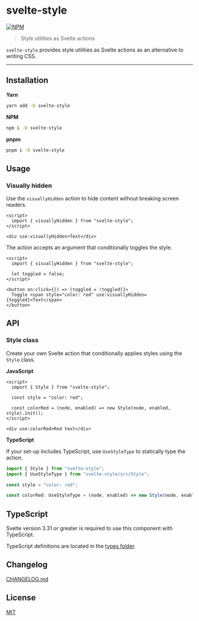 # svelte-style

[![NPM][npm]][npm-url]

> Style utilities as Svelte actions

<!-- REPO_URL -->

`svelte-style` provides style utilities as Svelte actions as an alternative to writing CSS.

---

<!-- TOC -->

## Installation

**Yarn**

```bash
yarn add -D svelte-style
```

**NPM**

```bash
npm i -D svelte-style
```

**pnpm**

```bash
pnpm i -D svelte-style
```

## Usage

### Visually hidden

Use the `visuallyHidden` action to hide content without breaking screen readers.

```svelte
<script>
  import { visuallyHidden } from "svelte-style";
</script>

<div use:visuallyHidden>Text</div>
```

The action accepts an argument that conditionally toggles the style.

```svelte
<script>
  import { visuallyHidden } from "svelte-style";

  let toggled = false;
</script>

<button on:click={() => (toggled = !toggled)}>
  Toggle <span style="color: red" use:visuallyHidden={toggled}>Text</span>
</button>
```

## API

### Style class

Create your own Svelte action that conditionally applies styles using the `Style` class.

**JavaScript**

```svelte no-eval
<script>
  import { Style } from "svelte-style";

  const style = "color: red";

  const colorRed = (node, enabled) => new Style(node, enabled, style).init();
</script>

<div use:colorRed>Red text</div>
```

**TypeScript**

If your set-up includes TypeScript, use `UseStyleType` to statically type the action.

```ts
import { Style } from "svelte-style";
import { UseStyleType } from "svelte-style/src/Style";

const style = "color: red";

const colorRed: UseStyleType = (node, enabled) => new Style(node, enabled, style).init();
```

## TypeScript

Svelte version 3.31 or greater is required to use this component with TypeScript.

TypeScript definitions are located in the [types folder](types/).

## Changelog

[CHANGELOG.md](CHANGELOG.md)

## License

[MIT](LICENSE)

[npm]: https://img.shields.io/npm/v/svelte-style.svg?style=for-the-badge&color=%23ff3e00
[npm-url]: https://npmjs.com/package/svelte-style
